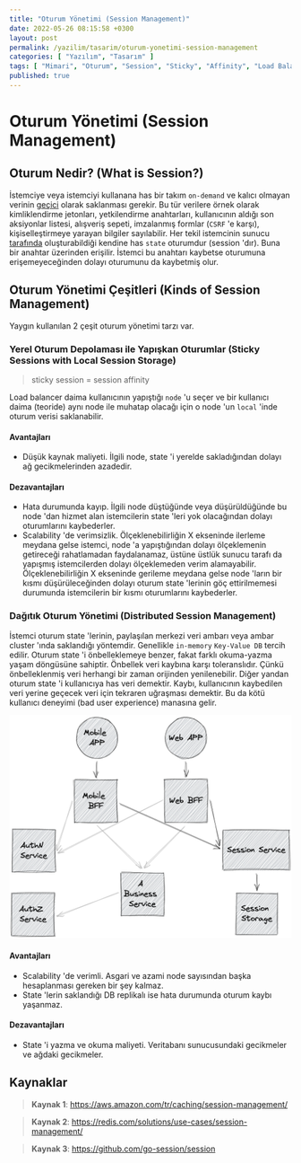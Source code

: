```yaml
---
title: "Oturum Yönetimi (Session Management)"
date: 2022-05-26 08:15:58 +0300
layout: post
permalink: /yazilim/tasarim/oturum-yonetimi-session-management
categories: [ "Yazılım", "Tasarım" ]
tags: [ "Mimari", "Oturum", "Session", "Sticky", "Affinity", "Load Balancer", "Yük Dengeleyici", "Ölçeklenebilirlik", "Scalability" ]
published: true
---
```


# Oturum Yönetimi (Session Management)

## Oturum Nedir? (What is Session?)

İstemciye veya istemciyi kullanana has bir takım `on-demand` ve kalıcı olmayan verinin <u>geçici</u> olarak saklanması gerekir. Bu tür verilere örnek olarak kimliklendirme jetonları, yetkilendirme anahtarları, kullanıcının aldığı son aksiyonlar listesi, alışveriş sepeti, imzalanmış formlar (`CSRF` 'e karşı), kişiselleştirmeye yarayan bilgiler sayılabilir. Her tekil istemcinin sunucu <u>tarafında</u> oluşturabildiği kendine has `state` oturumdur (session 'dır). Buna bir anahtar üzerinden erişilir. İstemci bu anahtarı kaybetse oturumuna erişemeyeceğinden dolayı oturumunu da kaybetmiş olur.

## Oturum Yönetimi Çeşitleri (Kinds of Session Management)

Yaygın kullanılan 2 çeşit oturum yönetimi tarzı var.

### Yerel Oturum Depolaması ile Yapışkan Oturumlar (Sticky Sessions with Local Session Storage)

> sticky session = session affinity

Load balancer daima kullanıcının yapıştığı `node` 'u seçer ve bir kullanıcı daima (teoride) aynı node ile muhatap olacağı için o node 'un `local` 'inde oturum verisi saklanabilir.

#### Avantajları

- Düşük kaynak maliyeti. İlgili node, state 'i yerelde sakladığından dolayı ağ gecikmelerinden azadedir.

#### Dezavantajları

- Hata durumunda kayıp. İlgili node düştüğünde veya düşürüldüğünde bu node 'dan hizmet alan istemcilerin state 'leri yok olacağından dolayı oturumlarını kaybederler.
- Scalability 'de verimsizlik. Ölçeklenebilirliğin X ekseninde ilerleme meydana gelse istemci, node 'a yapıştığından dolayı ölçeklemenin getireceği rahatlamadan faydalanamaz, üstüne üstlük sunucu tarafı da yapışmış istemcilerden dolayı ölçeklemeden verim alamayabilir. Ölçeklenebilirliğin X ekseninde gerileme meydana gelse node 'ların bir kısmı düşürüleceğinden dolayı oturum state 'lerinin göç ettirilmemesi durumunda istemcilerin bir kısmı oturumlarını kaybederler.

### Dağıtık Oturum Yönetimi (Distributed Session Management)

İstemci oturum state 'lerinin, paylaşılan merkezi veri ambarı veya ambar cluster 'ında saklandığı yöntemdir. Genellikle `in-memory` `Key-Value DB` tercih edilir. Oturum state 'i önbelleklemeye benzer, fakat farklı okuma-yazma yaşam döngüsüne sahiptir. Önbellek veri kaybına karşı toleranslıdır. Çünkü önbelleklenmiş veri herhangi bir zaman orijinden yenilenebilir. Diğer yandan oturum state 'i kullanıcıya has veri demektir. Kaybı, kullanıcının kaybedilen veri yerine geçecek veri için tekraren uğraşması demektir. Bu da kötü kullanıcı deneyimi (bad user experience) manasına gelir.

![Distributed Session Management](/assets/img/2022/05/distributed-session-management.png "Distributed Session Management")

#### Avantajları

- Scalability 'de verimli. Asgari ve azami node sayısından başka hesaplanması gereken bir şey kalmaz.
- State 'lerin saklandığı DB replikalı ise hata durumunda oturum kaybı yaşanmaz.

#### Dezavantajları

- State 'i yazma ve okuma maliyeti. Veritabanı sunucusundaki gecikmeler ve ağdaki gecikmeler.

## Kaynaklar

> **Kaynak 1**: <https://aws.amazon.com/tr/caching/session-management/>

> **Kaynak 2**: <https://redis.com/solutions/use-cases/session-management/>

> **Kaynak 3**: <https://github.com/go-session/session>